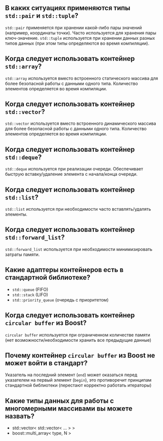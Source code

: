 ## В каких ситуациях применяются типы `std::pair` и `std::tuple`?

`std::pair` применяется при хранении какой-либо пары значений (например, координаты точки). Часто используется для хранения пары ключ-значение.
`std::tuple` используется при хранении данных разных типов данных (при этом типы определяются во время компиляции).

## Когда следует использовать контейнер `std::array`?

`std::array` используется вместо встроенного статического массива для более безопасной работы с данными одного типа. Количество элементов определяется во время компиляции.

## Когда следует использовать контейнер `std::vector`?

`std::vector` используется вместо встроенного динамического массива для более безопасной работы с данными одного типа. Количество элементов определяется во время компиляции.

## Когда следует использовать контейнер `std::deque`?

`std::deque` используется при реализации очереди. Обеспечивает быструю вставку/удаление элемента с начала/конца очереди.

## Когда следует использовать контейнер `std::list`?

`std::list` используется при необходимости часто вставлять/удалять элементы.

## Когда следует использовать контейнер `std::forward_list`?

`std::forward_list` используется при необходимости минимизировать затраты памяти.

## Какие адаптеры контейнеров есть в стандартной библиотеке?

- `std::queue` (FIFO)
- `std::stack` (LIFO)
- `std::priority_queue` (очередь с приоритетом)

## Когда следует использовать контейнер `circular buffer` из Boost?

`circular buffer` используется при ограниченном количестве памяти (нет возможности/необходимости хранить все предыдущие данные)

## Почему контейнер `circular buffer` из Boost не может войти в стандарт?

Указатель на последний элемент (`end`) может оказаться перед указателем на первый элемент (`begin`), это противоречит принципам стандартной библиотеки (перестают корректно работать итераторы)

## Какие типы данных для работы с многомерными массивами вы можете назвать?

- std::vector< std::vector< ... > >
- boost::multi_array< type, N >